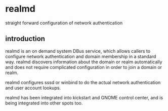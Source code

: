 # realmd
straight forward configuration of network authentication
## introduction
realmd is an on demand system DBus service, which allows callers to configure network authentication and domain membership in a standard way. realmd discovers information about the domain or realm automatically and does not require complicated configuration in order to join a domain or realm.

realmd configures sssd or winbind to do the actual network authentication and user account lookups.

realmd has been integrated into kickstart and GNOME control center, and is being integrated into other spots too.